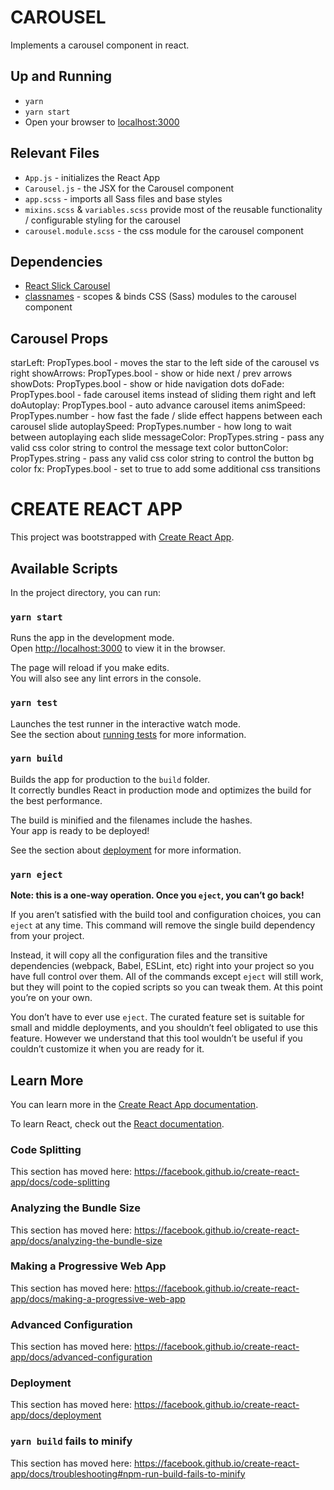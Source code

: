 # CAROUSEL

Implements a carousel component in react.

## Up and Running

- `yarn`
- `yarn start`
- Open your browser to [localhost:3000](http://localhost:3000)

## Relevant Files

- `App.js` - initializes the React App
- `Carousel.js` - the JSX for the Carousel component
- `app.scss` - imports all Sass files and base styles
- `mixins.scss` & `variables.scss` provide most of the reusable functionality / configurable styling for the carousel
- `carousel.module.scss` - the css module for the carousel component

## Dependencies

- [React Slick Carousel](https://react-slick.neostack.com/)
- [classnames](https://github.com/JedWatson/classnames) - scopes & binds CSS (Sass) modules to the carousel component

## Carousel Props

starLeft: PropTypes.bool - moves the star to the left side of the carousel vs right
showArrows: PropTypes.bool - show or hide next / prev arrows
showDots: PropTypes.bool - show or hide navigation dots
doFade: PropTypes.bool - fade carousel items instead of sliding them right and left
doAutoplay: PropTypes.bool - auto advance carousel items
animSpeed: PropTypes.number - how fast the fade / slide effect happens between each carousel slide
autoplaySpeed: PropTypes.number - how long to wait between autoplaying each slide
messageColor: PropTypes.string - pass any valid css color string to control the message text color
buttonColor: PropTypes.string - pass any valid css color string to control the button bg color
fx: PropTypes.bool - set to true to add some additional css transitions

# CREATE REACT APP

This project was bootstrapped with [Create React App](https://github.com/facebook/create-react-app).

## Available Scripts

In the project directory, you can run:

### `yarn start`

Runs the app in the development mode.<br />
Open [http://localhost:3000](http://localhost:3000) to view it in the browser.

The page will reload if you make edits.<br />
You will also see any lint errors in the console.

### `yarn test`

Launches the test runner in the interactive watch mode.<br />
See the section about [running tests](https://facebook.github.io/create-react-app/docs/running-tests) for more information.

### `yarn build`

Builds the app for production to the `build` folder.<br />
It correctly bundles React in production mode and optimizes the build for the best performance.

The build is minified and the filenames include the hashes.<br />
Your app is ready to be deployed!

See the section about [deployment](https://facebook.github.io/create-react-app/docs/deployment) for more information.

### `yarn eject`

**Note: this is a one-way operation. Once you `eject`, you can’t go back!**

If you aren’t satisfied with the build tool and configuration choices, you can `eject` at any time. This command will remove the single build dependency from your project.

Instead, it will copy all the configuration files and the transitive dependencies (webpack, Babel, ESLint, etc) right into your project so you have full control over them. All of the commands except `eject` will still work, but they will point to the copied scripts so you can tweak them. At this point you’re on your own.

You don’t have to ever use `eject`. The curated feature set is suitable for small and middle deployments, and you shouldn’t feel obligated to use this feature. However we understand that this tool wouldn’t be useful if you couldn’t customize it when you are ready for it.

## Learn More

You can learn more in the [Create React App documentation](https://facebook.github.io/create-react-app/docs/getting-started).

To learn React, check out the [React documentation](https://reactjs.org/).

### Code Splitting

This section has moved here: https://facebook.github.io/create-react-app/docs/code-splitting

### Analyzing the Bundle Size

This section has moved here: https://facebook.github.io/create-react-app/docs/analyzing-the-bundle-size

### Making a Progressive Web App

This section has moved here: https://facebook.github.io/create-react-app/docs/making-a-progressive-web-app

### Advanced Configuration

This section has moved here: https://facebook.github.io/create-react-app/docs/advanced-configuration

### Deployment

This section has moved here: https://facebook.github.io/create-react-app/docs/deployment

### `yarn build` fails to minify

This section has moved here: https://facebook.github.io/create-react-app/docs/troubleshooting#npm-run-build-fails-to-minify
